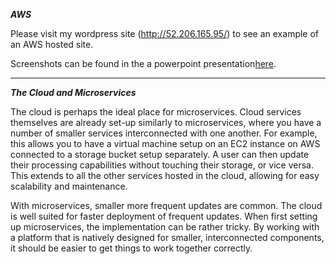 **_AWS_**

Please visit my wordpress site (http://52.206.165.95/) to see an example of an AWS hosted site.

Screenshots can be found in the a powerpoint presentation[here](OConnor_ryan_HW4.pptx).

______________________________________

**_The Cloud and Microservices_**

The cloud is perhaps the ideal place for microservices. Cloud services themselves are already set-up similarly to microservices, where you have a number of smaller services interconnected with one another. For example, this allows you to have a virtual machine setup on an EC2 instance on AWS connected to a storage bucket setup separately. A user can then update their processing capabilities without touching their storage, or vice versa. This extends to all the other services hosted in the cloud, allowing for easy scalability and maintenance. 

With microservices, smaller more frequent updates are common. The cloud is well suited for faster deployment of frequent updates. When first setting up microservices, the implementation can be rather tricky. By working with a platform that is natively designed for smaller, interconnected components, it should be easier to get things to work together correctly. 
